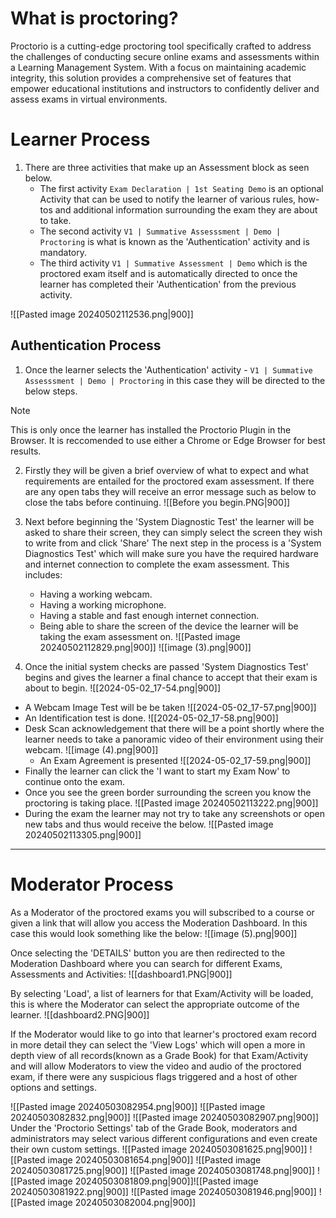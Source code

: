 # What is proctoring? 
Proctorio is a cutting-edge proctoring tool specifically crafted to address the challenges of conducting secure online exams and assessments within a Learning Management System. With a focus on maintaining academic integrity, this solution provides a comprehensive set of features that empower educational institutions and instructors to confidently deliver and assess exams in virtual environments.
# Learner Process

1. There are three activities that make up an Assessment block as seen below.
	- The first activity `Exam Declaration | 1st Seating Demo` is an optional Activity that can be used to notify the learner of various rules, how-tos and additional information surrounding the exam they are about to take. 
	- The second activity `V1 | Summative Assesssment | Demo | Proctoring` is what is known as the 'Authentication' activity and is mandatory. 
	- The third activity `V1 | Summative Assessment | Demo` which is the proctored exam itself and is automatically directed to once the learner has completed their 'Authentication' from the previous activity. 
	  
![[Pasted image 20240502112536.png|900]]

## Authentication Process

1. Once the learner selects the 'Authentication' activity - `V1 | Summative Assesssment | Demo | Proctoring` in this case they will be directed to the below steps. 

>[!Note]
>This is only once the learner has installed the Proctorio Plugin in the Browser.
>It is reccomended to use either a Chrome or Edge Browser for best results.

2. Firstly they will be given a brief overview of what to expect and what requirements are entailed for the proctored exam assessment. If there are any open tabs they will receive an error message such as below to close the tabs before continuing.
![[Before you begin.PNG|900]]

3. Next before beginning the 'System Diagnostic Test' the learner will be asked to share their screen, they can simply select the screen they wish to write from and click 'Share'
   The next step in the process is a 'System Diagnostics Test' which will make sure you have the required hardware and internet connection to complete the exam assessment. This includes:
	- Having a working webcam.
	- Having a working microphone.
	- Having a stable and fast enough internet connection.
	- Being able to share the screen of the device the learner will be taking the exam assessment on.
![[Pasted image 20240502112829.png|900]]
![[image (3).png|900]]

4. Once the initial system checks are passed 'System Diagnostics Test' begins and gives the learner a final chance to accept that their exam is about to begin.
![[2024-05-02_17-54.png|900]]
- A Webcam Image Test will be be taken
![[2024-05-02_17-57.png|900]]
- An Identification test is done. 
![[2024-05-02_17-58.png|900]]
- Desk Scan acknowledgement that there will be a point shortly where the learner needs to take a panoramic video of their environment using their webcam.
![[image (4).png|900]]
  - An Exam Agreement is presented
![[2024-05-02_17-59.png|900]]
- Finally the learner can click the 'I want to start my Exam Now' to continue onto the exam. 
- Once you see the green border surrounding the screen you know the proctoring is taking place.
![[Pasted image 20240502113222.png|900]]
- During the exam the learner may not try to take any screenshots or open new tabs and thus would receive the below. 
![[Pasted image 20240502113305.png|900]]

---
# Moderator Process

As a Moderator of the proctored exams you will subscribed to a course or given a link that will allow you access the Moderation Dashboard. 
In this case this would look something like the below: 
![[image (5).png|900]]

Once selecting the 'DETAILS' button you are then redirected to the Moderation Dashboard where you can search for different Exams, Assessments and Activities: 
![[dashboard1.PNG|900]]

 By selecting 'Load', a list of learners for that Exam/Activity will be loaded, this is where the Moderator can select the appropriate outcome of the learner. 
![[dashboard2.PNG|900]]

If the Moderator would like to go into that learner's proctored exam record in more detail they can select the 'View Logs' which will open a more in depth view of all records(known as a Grade Book) for that Exam/Activity and will allow Moderators to view the video and audio of the proctored exam, if there were any suspicious flags triggered and a host of other options and settings. 

![[Pasted image 20240503082954.png|900]]
![[Pasted image 20240503082832.png|900]]
![[Pasted image 20240503082907.png|900]]
Under the 'Proctorio Settings' tab of the Grade Book, moderators and administrators may select various different configurations and even create their own custom settings. 
![[Pasted image 20240503081625.png|900]]
![[Pasted image 20240503081654.png|900]]
![[Pasted image 20240503081725.png|900]]
![[Pasted image 20240503081748.png|900]]
![[Pasted image 20240503081809.png|900]]![[Pasted image 20240503081922.png|900]]
![[Pasted image 20240503081946.png|900]]
![[Pasted image 20240503082004.png|900]]